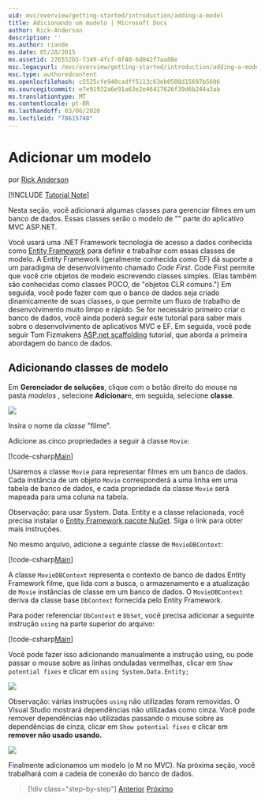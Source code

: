 ```yaml
---
uid: mvc/overview/getting-started/introduction/adding-a-model
title: Adicionando um modelo | Microsoft Docs
author: Rick-Anderson
description: ''
ms.author: riande
ms.date: 05/28/2015
ms.assetid: 276552b5-f349-4fcf-8f40-6d042f7aa88e
msc.legacyurl: /mvc/overview/getting-started/introduction/adding-a-model
msc.type: authoredcontent
ms.openlocfilehash: c5525cfe940cadff5113c63eb0508d15697b5606
ms.sourcegitcommit: e7e91932a6e91a63e2e46417626f39d6b244a3ab
ms.translationtype: MT
ms.contentlocale: pt-BR
ms.lasthandoff: 03/06/2020
ms.locfileid: "78615748"
---
```

# <a name="adding-a-model"></a>Adicionar um modelo

por [Rick Anderson](https://twitter.com/RickAndMSFT)

[!INCLUDE [Tutorial Note](index.md)]

Nesta seção, você adicionará algumas classes para gerenciar filmes em um banco de dados. Essas classes serão o modelo de &quot;&quot; parte do aplicativo MVC ASP.NET.

Você usará uma .NET Framework tecnologia de acesso a dados conhecida como [Entity Framework](https://docs.microsoft.com/ef/) para definir e trabalhar com essas classes de modelo. A Entity Framework (geralmente conhecida como EF) dá suporte a um paradigma de desenvolvimento chamado *Code First*. Code First permite que você crie objetos de modelo escrevendo classes simples. (Elas também são conhecidas como classes POCO, de &quot;objetos CLR comuns.&quot;) Em seguida, você pode fazer com que o banco de dados seja criado dinamicamente de suas classes, o que permite um fluxo de trabalho de desenvolvimento muito limpo e rápido. Se for necessário primeiro criar o banco de dados, você ainda poderá seguir este tutorial para saber mais sobre o desenvolvimento de aplicativos MVC e EF. Em seguida, você pode seguir Tom Fizmakens [ASP.net scaffolding](xref:visual-studio/overview/2013/aspnet-scaffolding-overview) tutorial, que aborda a primeira abordagem do banco de dados.

## <a name="adding-model-classes"></a>Adicionando classes de modelo

Em **Gerenciador de soluções**, clique com o botão direito do mouse na pasta *modelos* , selecione **Adicionar**e, em seguida, selecione **classe**.

![](adding-a-model/_static/image1.png)

Insira o nome da *classe* &quot;filme&quot;.

Adicione as cinco propriedades a seguir à classe `Movie`:

[!code-csharp[Main](adding-a-model/samples/sample1.cs)]

Usaremos a classe `Movie` para representar filmes em um banco de dados. Cada instância de um objeto `Movie` corresponderá a uma linha em uma tabela de banco de dados, e cada propriedade da classe `Movie` será mapeada para uma coluna na tabela.

Observação: para usar System. Data. Entity e a classe relacionada, você precisa instalar o [Entity Framework pacote NuGet](https://www.nuget.org/packages/EntityFramework/). Siga o link para obter mais instruções.

No mesmo arquivo, adicione a seguinte classe de `MovieDBContext`:

[!code-csharp[Main](adding-a-model/samples/sample2.cs?highlight=2,15-18)]

A classe `MovieDBContext` representa o contexto de banco de dados Entity Framework filme, que lida com a busca, o armazenamento e a atualização de `Movie` instâncias de classe em um banco de dados. O `MovieDBContext` deriva da classe base `DbContext` fornecida pelo Entity Framework.

Para poder referenciar `DbContext` e `DbSet`, você precisa adicionar a seguinte instrução `using` na parte superior do arquivo:

[!code-csharp[Main](adding-a-model/samples/sample3.cs)]

Você pode fazer isso adicionando manualmente a instrução using, ou pode passar o mouse sobre as linhas onduladas vermelhas, clicar em `Show potential fixes` e clicar em `using System.Data.Entity;`

![](adding-a-model/_static/image2.png)

Observação: várias instruções `using` não utilizadas foram removidas. O Visual Studio mostrará dependências não utilizadas como cinza. Você pode remover dependências não utilizadas passando o mouse sobre as dependências de cinza, clicar em `Show potential fixes` e clicar em **remover não usado usando.**

![](adding-a-model/_static/image3.png)

Finalmente adicionamos um modelo (o M no MVC). Na próxima seção, você trabalhará com a cadeia de conexão do banco de dados.

> [!div class="step-by-step"]
> [Anterior](adding-a-view.md)
> [Próximo](creating-a-connection-string.md)

